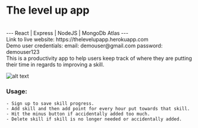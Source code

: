 #              The level up app
</br>
--- React | Express | NodeJS | MongoDb Atlas ---</br>
Link to live website: https://thelevelupapp.herokuapp.com</br>
Demo user credentials: email: demouser@gmail.com password: demouser123
</br>
This is a productivity app to help users keep track of where they are putting their time in regards to improving a skill. 
</br>

![alt text](https://user-images.githubusercontent.com/50165811/126083038-0fab8cb1-f2f6-492e-88b9-c90b9e8fa3be.png)


###      Usage:
    - Sign up to save skill progress.
    - Add skill and then add point for every hour put towards that skill. 
    - Hit the minus button if accidentally added too much. 
    - Delete skill if skill is no longer needed or accidentally added. 
